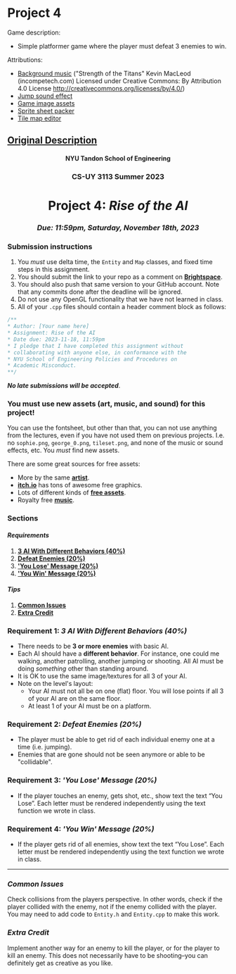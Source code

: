 # Project 4

Game description:

* Simple platformer game where the player must defeat 3 enemies to win.

Attributions:
* [Background music](https://incompetech.com/music/royalty-free/music.html) ("Strength of the Titans" Kevin MacLeod (incompetech.com) Licensed under Creative Commons: By Attribution 4.0 License http://creativecommons.org/licenses/by/4.0/)
* [Jump sound effect](https://opengameart.org/content/jump-landing-sound)
* [Game image assets](https://pixelfrog-assets.itch.io/kings-and-pigs)
* [Sprite sheet packer](https://www.codeandweb.com/free-sprite-sheet-packer)
* [Tile map editor](http://riskylab.com/tilemap/)

## [Original Description](https://github.com/sebastianromerocruz/CS3113-material/blob/2239ed6bb37870855715ec29d784536490a4be1e/assignments/project_4.md)

<h4 align=center>NYU Tandon School of Engineering<h4>
<h3 align=center>CS-UY 3113 Summer 2023</h3>
<h1 align=center>Project 4: <em>Rise of the AI</em></h1>
<h3 align=center><em>Due: 11:59pm, Saturday, November 18th, 2023</em></h3>
 
### Submission instructions
1. You _must_ use delta time, the `Entity` and `Map` classes, and fixed time steps in this assignment.
2. You should submit the link to your repo as a comment on [**Brightspace**](https://brightspace.nyu.edu/d2l/lms/dropbox/admin/folders_manage.d2l?ou=311022&dst=1).
3. You should also push that same version to your GitHub account. Note that any commits done after the deadline will be ignored.
4. Do not use any OpenGL functionality that we have not learned in class.
5. All of your `.cpp` files should contain a header comment block as follows:

```c++
/**
* Author: [Your name here]
* Assignment: Rise of the AI
* Date due: 2023-11-18, 11:59pm
* I pledge that I have completed this assignment without
* collaborating with anyone else, in conformance with the
* NYU School of Engineering Policies and Procedures on
* Academic Misconduct.
**/
```

***No late submissions will be accepted***.

### You must use new assets (art, music, and sound) for this project!

You can use the fontsheet, but other than that, you can not use anything from the lectures, even if you have not used them on previous projects. I.e. no `sophie.png`, `george_0.png`, `tileset.png`, and none of the music or sound effects, etc. You _must_ find new assets.

There are some great sources for free assets:
- More by the same [**artist**](https://kenney.nl/assets).
- [**itch.io**](https://itch.io/game-assets/free) has tons of awesome free graphics.
- Lots of different kinds of [**free assets**](https://opengameart.org/).
- Royalty free [**music**](https://incompetech.com/music/royalty-free/music.html).

### Sections

#### _Requirements_

1. [**3 AI With Different Behaviors (40%)**](#requirement-1-3-ai-with-different-behaviors-40)
2. [**Defeat Enemies (20%)**](#requirement-2-defeat-enemies-20)
3. [**'You Lose' Message (20%)**](#requirement-3-you-lose-message-20)
3. [**'You Win' Message (20%)**](#requirement-4-you-win-message-20)

#### _Tips_

1. [**Common Issues**](#common-issues)
2. [**Extra Credit**](#extra-credit)

### Requirement 1: _3 AI With Different Behaviors (40%)_

- There needs to be **3 or more enemies** with basic AI.
- Each AI should have a **different behavior**. For instance, one could me walking, another patrolling, another jumping or shooting. All AI must be doing _something_ other than standing around.
- It is OK to use the same image/textures for all 3 of your AI.
- Note on the level's layout:
    - Your AI must not all be on one (flat) floor. You will lose points if all 3 of your AI are on the same floor.
    - At least 1 of your AI must be on a platform.

### Requirement 2: _Defeat Enemies (20%)_

- The player must be able to get rid of each individual enemy one at a time (i.e. jumping).
- Enemies that are gone should not be seen anymore or able to be "collidable".

### Requirement 3: _'You Lose' Message (20%)_

- If the player touches an enemy, gets shot, etc., show text the text “You Lose”. Each letter must be rendered independently using the text function we wrote in class.

### Requirement 4: _'You Win' Message (20%)_

- If the player gets rid of all enemies, show text the text “You Lose”. Each letter must be rendered independently using the text function we wrote in class.

---

### _Common Issues_

Check collisions from the players perspective. In other words, check if the player collided with the enemy, not if the enemy collided with the player. You may need to add code to `Entity.h` and `Entity.cpp` to make this work.

### _Extra Credit_

Implement another way for an enemy to kill the player, or for the player to kill an enemy. This does not necessarily have to be shooting–you can definitely get as creative as you like.
